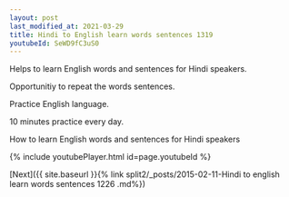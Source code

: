 ```yaml
---
layout: post
last_modified_at: 2021-03-29
title: Hindi to English learn words sentences 1319 
youtubeId: SeWD9fC3uS0
---
```

 
 
Helps to learn English words and sentences for Hindi speakers.

Opportunitiy to repeat the words sentences. 

Practice English language. 
 
10 minutes practice every day. 
 
How to learn English words and sentences for Hindi speakers 
 
{% include youtubePlayer.html id=page.youtubeId %}
 
 
[Next]({{ site.baseurl }}{% link  split2/_posts/2015-02-11-Hindi to english learn words sentences 1226 .md%})
 
